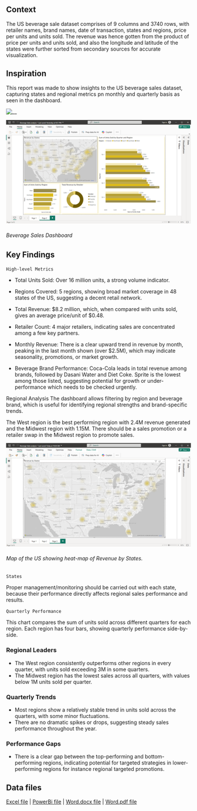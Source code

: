## Context
The US beverage sale dataset comprises of 9 columns and 3740 rows, with retailer names, brand names,  date of transaction, states and regions, price per units and units sold. The revenue was hence gotten from the product of price per units and units sold, and also the longitude and latitude of the states were further sorted from secondary sources for accurate visualization.   

## Inspiration
This report was made to show insights to the US beverage sales dataset, capturing states and regional metrics pn monthly and quarterly basis as seen in the dashboard. 

![__](Images/Dashboard.pngDashboard.png
 "Beverage sales dashboard")

![](Images/Dashboardpg2.png
 "Beverage sales dashboard 2")
###### _Beverage Sales Dashboard_

## Key Findings
    High-level Metrics
- Total Units Sold: Over 16 million units, a strong volume indicator.
- Regions Covered: 5 regions, showing broad market coverage in 48 states of the US, suggesting a decent retail network.
- Total Revenue: $8.2 million, which, when compared with units sold, gives an average price/unit of $0.48.
- Retailer Count: 4 major retailers, indicating sales are concentrated among a few key partners.

- Monthly Revenue: There is a clear upward trend in revenue by month, peaking in the last month shown (over $2.5M), which may indicate seasonality, promotions, or market growth.

- Beverage Brand Performance: Coca-Cola leads in total revenue among brands, followed by Dasani Water and Diet Coke. Sprite is the lowest among those listed, suggesting potential for growth or under-performance which needs to be checked urgently.

Regional Analysis
The dashboard allows filtering by region and beverage brand, which is useful for identifying regional strengths and brand-specific trends.    
    
    
    
The West region is the best performing region with 2.4M revenue generated and the Midwest region with 1.15M. There should be a sales promotion or a retailer swap in the Midwest region to promote sales.

![](Images\Map.png "States")
###### _Map of the US showing heat-map of Revenue by States_.
    States		
Proper management/monitoring should be carried out with each state, because their performance directly affects regional sales performance and results.

    Quarterly Performance
 This chart compares the sum of units sold across different quarters for each region. Each region has four bars, showing quarterly performance side-by-side.

### Regional Leaders
- The West region consistently outperforms other regions in every quarter, with units sold exceeding 3M in some quarters.
- The Midwest region has the lowest sales across all quarters, with values below 1M units sold per quarter.

### Quarterly Trends 
- Most regions show a relatively stable trend in units sold across the quarters, with some minor fluctuations.
- There are no dramatic spikes or drops, suggesting steady sales performance throughout the year.

### Performance Gaps 
- There is a clear gap between the top-performing and bottom-performing regions, indicating potential for targeted strategies in lower-performing regions for instance regional targeted promotions.


## Data files
[Excel file](<Beverage Sales Analysis_US.xlsx>) | [PowerBi file](<Beverage Sales analysis.pbix>) | 
 [Word.docx file](<US BEVERAGE SALES ANALYSIS.docx>) | 
[Word.pdf file](<US BEVERAGE SALES ANALYSIS.pdf>)